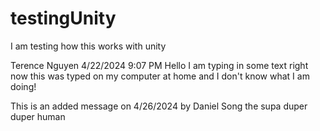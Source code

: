 # testingUnity
 I am testing how this works with unity

Terence Nguyen 4/22/2024 9:07 PM
Hello I am typing in some text right now this was typed on my
computer at home and I don't know what I am doing!

This is an added message on 4/26/2024 by Daniel Song the supa duper duper human 
